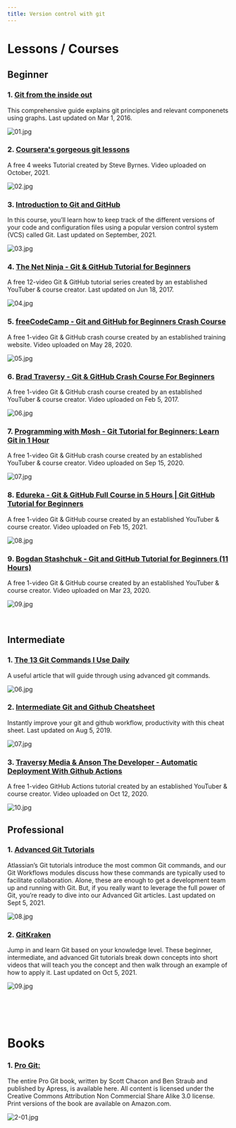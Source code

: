 ```yaml
---
title: Version control with git
---
```


# Lessons / Courses

## Beginner

### 1. [Git from the inside out](https://codewords.recurse.com/issues/two/git-from-the-inside-out)

This comprehensive guide explains git principles and relevant componenets using graphs. Last updated on Mar 1, 2016.

![01.jpg](https://codewords.recurse.com/assets/logo_48x60-216f07394bda8bb1b11a1ef2eb933ad4036de609a68d4792c51f46fe47fb6366.png)

### 2. [Coursera's gorgeous git lessons](https://www.coursera.org/learn/version-control-with-git)

A free 4 weeks Tutorial created by Steve Byrnes. Video uploaded on October, 2021.

![02.jpg](https://d3njjcbhbojbot.cloudfront.net/api/utilities/v1/imageproxy/http://coursera-university-assets.s3.amazonaws.com/2f/8233441ed74c6fb68a3a748168ca53/Atlassian-University-2x-white-rgb.png?auto=format%2Ccompress&dpr=1&h=70)

### 3. [Introduction to Git and GitHub](https://www.coursera.org/learn/introduction-git-github)

In this course, you’ll learn how to keep track of the different versions of your code and configuration files using a popular version control system (VCS) called Git. Last updated on September, 2021.

![03.jpg](https://d3njjcbhbojbot.cloudfront.net/api/utilities/v1/imageproxy/http://coursera-university-assets.s3.amazonaws.com/4a/cb36835ae3421187080898a7ecc11d/Google-G_360x360.png?auto=format%2Ccompress&dpr=1&w=56px&h=56px&auto=format%2Ccompress&dpr=1&w=&h=)

### 4. [The Net Ninja - Git & GitHub Tutorial for Beginners](https://www.youtube.com/playlist?list=PL4cUxeGkcC9goXbgTDQ0n_4TBzOO0ocPR)

A free 12-video Git & GitHub tutorial series created by an established YouTuber & course creator. Last updated on Jun 18, 2017.

![04.jpg](https://cdn.hashnode.com/res/hashnode/image/upload/v1633682844981/EoCsykkgM.jpeg)

### 5. [freeCodeCamp - Git and GitHub for Beginners Crash Course](https://www.youtube.com/watch?v=RGOj5yH7evk)

A free 1-video Git & GitHub crash course created by an established training website. Video uploaded on May 28, 2020.

![05.jpg](https://cdn.hashnode.com/res/hashnode/image/upload/v1633683007822/6vacGlMUA.jpeg)

### 6. [Brad Traversy - Git & GitHub Crash Course For Beginners](https://www.youtube.com/watch?v=SWYqp7iY_Tc)

A free 1-video Git & GitHub crash course created by an established YouTuber & course creator. Video uploaded on Feb 5, 2017.

![06.jpg](https://cdn.hashnode.com/res/hashnode/image/upload/v1633683152652/CgGJLcXAn.jpeg)

### 7. [Programming with Mosh - Git Tutorial for Beginners: Learn Git in 1 Hour](https://www.youtube.com/watch?v=8JJ101D3knE)

A free 1-video Git & GitHub crash course created by an established YouTuber & course creator. Video uploaded on Sep 15, 2020.

![07.jpg](https://cdn.hashnode.com/res/hashnode/image/upload/v1633683740224/ukrIkYR_9.jpeg)

### 8. [Edureka - Git & GitHub Full Course in 5 Hours | Git GitHub Tutorial for Beginners](https://www.youtube.com/watch?v=KMOmw19ZCGs)

A free 1-video Git & GitHub course created by an established YouTuber & course creator. Video uploaded on Feb 15, 2021.

![08.jpg](https://cdn.hashnode.com/res/hashnode/image/upload/v1633683984756/j4DJVD-aO.jpeg)

### 9. [Bogdan Stashchuk - Git and GitHub Tutorial for Beginners (11 Hours)](https://www.youtube.com/watch?v=3FKrszHcIsA)

A free 1-video Git & GitHub course created by an established YouTuber & course creator. Video uploaded on Mar 23, 2020.

![09.jpg](https://cdn.hashnode.com/res/hashnode/image/upload/v1633685066648/4K1NkkpeL.jpeg)





<br />

## Intermediate

### 1. [The 13 Git Commands I Use Daily](https://medium.com/analytics-vidhya/13-git-commands-i-use-daily-14e3ad562068)

A useful article that will guide through using advanced git commands.

![06.jpg](https://miro.medium.com/max/819/1*24ML0sLmHdTwXZQRGT_VMQ.jpeg)

### 2. [Intermediate Git and Github Cheatsheet](https://medium.com/learn-to-code-co/intermediate-git-and-github-cheatsheet-5c3cb21e144a)

Instantly improve your git and github workflow, productivity with this cheat sheet. Last updated on Aug 5, 2019.

![07.jpg](https://miro.medium.com/max/819/1*gmj1bzPSryHNFf_Oei4ytA.png)

### 3. [Traversy Media & Anson The Developer - Automatic Deployment With Github Actions](https://www.youtube.com/watch?v=X3F3El_yvFg)

A free 1-video GitHub Actions tutorial created by an established YouTuber & course creator. Video uploaded on Oct 12, 2020.

![10.jpg](https://cdn.hashnode.com/res/hashnode/image/upload/v1633685302839/dJvYyQ7lL.jpeg)


## Professional

### 1. [Advanced Git Tutorials](https://www.atlassian.com/git/tutorials/advanced-overview)

Atlassian’s Git tutorials introduce the most common Git commands, and our Git Workflows modules discuss how these commands are typically used to facilitate collaboration. Alone, these are enough to get a development team up and running with Git. But, if you really want to leverage the full power of Git, you’re ready to dive into our Advanced Git articles. Last updated on Sept 5, 2021.

![08.jpg](https://wac-cdn.atlassian.com/dam/jcr:9b9e637b-75f8-4f0b-bab8-5e6182638168/hero.svg?cdnVersion=1837)

### 2. [GitKraken](https://www.gitkraken.com/learn/git/tutorials#advanced)

Jump in and learn Git based on your knowledge level. These beginner, intermediate, and advanced Git tutorials break down concepts into short videos that will teach you the concept and then walk through an example of how to apply it. Last updated on Oct 5, 2021.

![09.jpg](https://1v5ymx3zt3y73fq5gy23rtnc-wpengine.netdna-ssl.com/wp-content/uploads/2021/03/gitkraken-logo-light-hz-1.png)

<br />
<br />
<br />

# Books

### 1. [Pro Git:](https://git-scm.com/book/en/v2)

The entire Pro Git book, written by Scott Chacon and Ben Straub and published by Apress, is available here. All content is licensed under the Creative Commons Attribution Non Commercial Share Alike 3.0 license. Print versions of the book are available on Amazon.com.

![2-01.jpg](https://git-scm.com/images/progit2.png)
